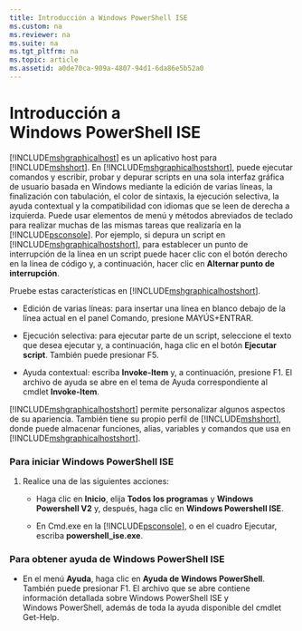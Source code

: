 ```yaml
---
title: Introducción a Windows PowerShell ISE
ms.custom: na
ms.reviewer: na
ms.suite: na
ms.tgt_pltfrm: na
ms.topic: article
ms.assetid: a0de70ca-909a-4807-94d1-6da86e5b52a0
---
```

# Introducción a Windows PowerShell ISE
[!INCLUDE[mshgraphicalhost](../Token/mshgraphicalhost_md.md)] es un aplicativo host para [!INCLUDE[mshshort](../Token/mshshort_md.md)]. En [!INCLUDE[mshgraphicalhostshort](../Token/mshgraphicalhostshort_md.md)], puede ejecutar comandos y escribir, probar y depurar scripts en una sola interfaz gráfica de usuario basada en Windows mediante la edición de varias líneas, la finalización con tabulación, el color de sintaxis, la ejecución selectiva, la ayuda contextual y la compatibilidad con idiomas que se leen de derecha a izquierda.
Puede usar elementos de menú y métodos abreviados de teclado para realizar muchas de las mismas tareas que realizaría en la [!INCLUDE[psconsole](../Token/psconsole_md.md)].  Por ejemplo, si depura un script en [!INCLUDE[mshgraphicalhostshort](../Token/mshgraphicalhostshort_md.md)], para establecer un punto de interrupción de la línea en un script puede hacer clic con el botón derecho en la línea de código y, a continuación, hacer clic en **Alternar punto de interrupción**.

Pruebe estas características en [!INCLUDE[mshgraphicalhostshort](../Token/mshgraphicalhostshort_md.md)].

-   Edición de varias líneas: para insertar una línea en blanco debajo de la línea actual en el panel Comando, presione MAYÚS+ENTRAR.

-   Ejecución selectiva: para ejecutar parte de un script, seleccione el texto que desea ejecutar y, a continuación, haga clic en el botón **Ejecutar script**. También puede presionar F5.

-   Ayuda contextual: escriba **Invoke-Item** y, a continuación, presione F1. El archivo de ayuda se abre en el tema de Ayuda correspondiente al cmdlet **Invoke-Item**.

[!INCLUDE[mshgraphicalhostshort](../Token/mshgraphicalhostshort_md.md)] permite personalizar algunos aspectos de su apariencia. También tiene su propio perfil de [!INCLUDE[mshshort](../Token/mshshort_md.md)], donde puede almacenar funciones, alias, variables y comandos que usa en [!INCLUDE[mshgraphicalhostshort](../Token/mshgraphicalhostshort_md.md)].

### Para iniciar Windows PowerShell ISE

1.  Realice una de las siguientes acciones:

    -   Haga clic en **Inicio**, elija **Todos los programas** y **Windows Powershell V2** y, después, haga clic en **Windows Powershell ISE**.

    -   En Cmd.exe en la [!INCLUDE[psconsole](../Token/psconsole_md.md)], o en el cuadro Ejecutar, escriba **powershell_ise.exe**.

### Para obtener ayuda de Windows PowerShell ISE

-   En el menú **Ayuda**, haga clic en **Ayuda de Windows PowerShell**. También puede presionar F1. El archivo que se abre contiene información detallada sobre Windows PowerShell ISE y Windows PowerShell, además de toda la ayuda disponible del cmdlet Get-Help.



<!--HONumber=Apr16_HO1-->


